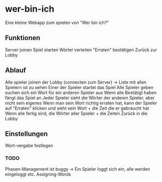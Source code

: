 # wer-bin-ich
Eine kleine Webapp zum spielen von "Wer bin ich?"

## Funktionen
Server joinen
Spiel starten
Wörter verteilen
"Erraten" bestätigen
Zurück zur Lobby

## Ablauf
Alle spieler joinen der Lobby (connecten zum Server) -> Liste mit allen Spielern ist zu sehen
Einer der Spieler startet das Spiel
Alle Spieler geben suchen sich ein Wort für ein anderen Spieler aus
Wenn alle Bestätigt haben fängt das Spiel an
Jeder Spieler sieht die Wörter der anderen Spieler, aber nicht sein eigenes
Wenn man sein Wort richtig erraten hat, kann der Spieler auf "Erraten" klicken und sieht sein Wort + die Zeit die er gebraucht hat
Wenn alle fertig sind, die Wörter aller Spieler + die Zeiten
Zurück in die Lobby

## Einstellungen
Wort-vergabe festlegen


### TODO
Phasen-Management ist buggy -> Ein Spieler loggt sich ein, alle werden eingeloggt etc.
Assigning-Words